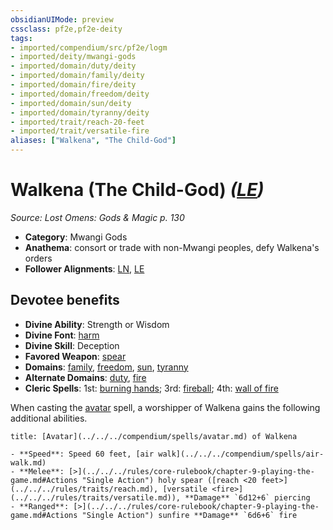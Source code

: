 ```yaml
---
obsidianUIMode: preview
cssclass: pf2e,pf2e-deity
tags:
- imported/compendium/src/pf2e/logm
- imported/deity/mwangi-gods
- imported/domain/duty/deity
- imported/domain/family/deity
- imported/domain/fire/deity
- imported/domain/freedom/deity
- imported/domain/sun/deity
- imported/domain/tyranny/deity
- imported/trait/reach-20-feet
- imported/trait/versatile-fire
aliases: ["Walkena", "The Child-God"]
---
```

# Walkena (The Child-God) *([LE](lawful-evil-b1.md))*  
*Source: Lost Omens: Gods & Magic p. 130*  

- **Category**: Mwangi Gods
- **Anathema**: consort or trade with non-Mwangi peoples, defy Walkena's orders
- **Follower Alignments**: [LN](lawful-neutral-b1.md), [LE](lawful-evil-b1.md)

## Devotee benefits

- **Divine Ability**: Strength or Wisdom
- **Divine Font**: [harm](../../spells/harm.md)
- **Divine Skill**: Deception
- **Favored Weapon**: [spear](../../equipment/items/spear.md)
- **Domains**: [family](../domains.md#Family), [freedom](../domains.md#Freedom), [sun](../domains.md#Sun), [tyranny](../domains.md#Tyranny)
- **Alternate Domains**: [duty](../domains.md#Duty), [fire](../domains.md#Fire)
- **Cleric Spells**: 1st: [burning hands](../../spells/burning-hands.md); 3rd: [fireball](../../spells/fireball.md); 4th: [wall of fire](../../spells/wall-of-fire.md)

When casting the [avatar](../../spells/avatar.md) spell, a worshipper of Walkena gains the following additional abilities.

```ad-embed-avatar
title: [Avatar](../../../compendium/spells/avatar.md) of Walkena

- **Speed**: Speed 60 feet, [air walk](../../../compendium/spells/air-walk.md)
- **Melee**: [>](../../../rules/core-rulebook/chapter-9-playing-the-game.md#Actions "Single Action") holy spear ([reach <20 feet>](../../../rules/traits/reach.md), [versatile <fire>](../../../rules/traits/versatile.md)), **Damage** `6d12+6` piercing
- **Ranged**: [>](../../../rules/core-rulebook/chapter-9-playing-the-game.md#Actions "Single Action") sunfire **Damage** `6d6+6` fire
```
